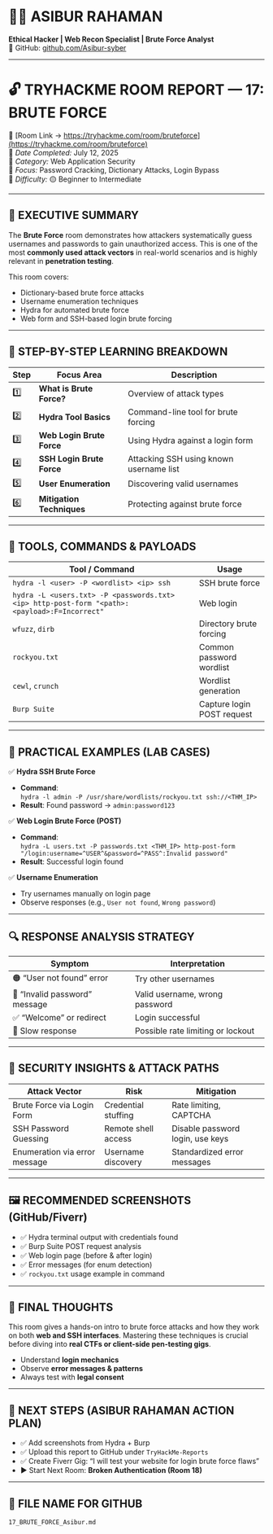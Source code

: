 # 🧑‍💻 ASIBUR RAHAMAN  
**Ethical Hacker | Web Recon Specialist | Brute Force Analyst**  
🔗 GitHub: [github.com/Asibur-syber](https://github.com/Asibur-syber)

---

# 🔓 TRYHACKME ROOM REPORT — 17: BRUTE FORCE  
🔗 [Room Link → https://tryhackme.com/room/bruteforce](https://tryhackme.com/room/bruteforce)  
📅 *Date Completed:* July 12, 2025  
📂 *Category:* Web Application Security  
🎯 *Focus:* Password Cracking, Dictionary Attacks, Login Bypass  
🧩 *Difficulty:* 🟡 Beginner to Intermediate

---

## 🧠 EXECUTIVE SUMMARY

The **Brute Force** room demonstrates how attackers systematically guess usernames and passwords to gain unauthorized access. This is one of the most **commonly used attack vectors** in real-world scenarios and is highly relevant in **penetration testing**.

This room covers:

- Dictionary-based brute force attacks  
- Username enumeration techniques  
- Hydra for automated brute force  
- Web form and SSH-based login brute forcing  

---

## 🎯 STEP-BY-STEP LEARNING BREAKDOWN

| Step | Focus Area                 | Description |
|------|----------------------------|-------------|
| 1️⃣ | **What is Brute Force?**    | Overview of attack types |
| 2️⃣ | **Hydra Tool Basics**       | Command-line tool for brute forcing |
| 3️⃣ | **Web Login Brute Force**   | Using Hydra against a login form |
| 4️⃣ | **SSH Login Brute Force**   | Attacking SSH using known username list |
| 5️⃣ | **User Enumeration**        | Discovering valid usernames |
| 6️⃣ | **Mitigation Techniques**   | Protecting against brute force

---

## 🧰 TOOLS, COMMANDS & PAYLOADS

| Tool / Command | Usage |
|----------------|-------|
| `hydra -l <user> -P <wordlist> <ip> ssh` | SSH brute force |
| `hydra -L <users.txt> -P <passwords.txt> <ip> http-post-form "<path>:<payload>:F=Incorrect"` | Web login |
| `wfuzz`, `dirb` | Directory brute forcing |
| `rockyou.txt` | Common password wordlist |
| `cewl`, `crunch` | Wordlist generation |
| `Burp Suite` | Capture login POST request |

---

## 🧪 PRACTICAL EXAMPLES (LAB CASES)

✅ **Hydra SSH Brute Force**  
- **Command**:  
  `hydra -l admin -P /usr/share/wordlists/rockyou.txt ssh://<THM_IP>`  
- **Result**: Found password → `admin:password123`

✅ **Web Login Brute Force (POST)**  
- **Command**:  
  `hydra -L users.txt -P passwords.txt <THM_IP> http-post-form "/login:username=^USER^&password=^PASS^:Invalid password"`  
- **Result**: Successful login found

✅ **Username Enumeration**  
- Try usernames manually on login page  
- Observe responses (e.g., `User not found`, `Wrong password`)  

---

## 🔍 RESPONSE ANALYSIS STRATEGY

| Symptom                       | Interpretation |
|-------------------------------|----------------|
| 🟠 “User not found” error      | Try other usernames |
| 🔴 “Invalid password” message  | Valid username, wrong password |
| ✅ “Welcome” or redirect       | Login successful |
| 🐌 Slow response               | Possible rate limiting or lockout |

---

## 🔐 SECURITY INSIGHTS & ATTACK PATHS

| Attack Vector | Risk | Mitigation |
|---------------|------|------------|
| Brute Force via Login Form | Credential stuffing | Rate limiting, CAPTCHA |
| SSH Password Guessing | Remote shell access | Disable password login, use keys |
| Enumeration via error message | Username discovery | Standardized error messages |

---

## 🖼️ RECOMMENDED SCREENSHOTS (GitHub/Fiverr)

- ✅ Hydra terminal output with credentials found  
- ✅ Burp Suite POST request analysis  
- ✅ Web login page (before & after login)  
- ✅ Error messages (for enum detection)  
- ✅ `rockyou.txt` usage example in command

---

## 📝 FINAL THOUGHTS

This room gives a hands-on intro to brute force attacks and how they work on both **web and SSH interfaces**. Mastering these techniques is crucial before diving into **real CTFs or client-side pen-testing gigs**.

- Understand **login mechanics**  
- Observe **error messages & patterns**  
- Always test with **legal consent**  

---

## 🚀 NEXT STEPS (ASIBUR RAHAMAN ACTION PLAN)

- ✅ Add screenshots from Hydra + Burp  
- ✅ Upload this report to GitHub under `TryHackMe-Reports`  
- ✅ Create Fiverr Gig: “I will test your website for login brute force flaws”  
- ▶️ Start Next Room: **Broken Authentication (Room 18)**

---

## 📁 FILE NAME FOR GITHUB

```bash
17_BRUTE_FORCE_Asibur.md
